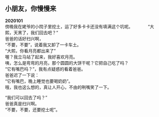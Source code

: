 ## 小朋友，你慢慢来


**2020101**  
傍晚我在姥爷的小院子里挖土，运了好多卡卡还没有填满这个坑呢。  　　　
“大熙，天黑了，我们回去吧？“  
爸爸的话好扫兴啊，  
“不要，不要”，说着我又卸了一卡车土。  
“大熙，你看月亮都出来了”  
喔？我立马站了起来，我好喜欢月亮。  
咦，怎么是弯弯的月亮，那个圆圆的大饼干呢？它把自己吃了吗？  
“它有嘴巴吗？”，我有点疑惑的看着爸爸。  
爸爸迟了一下说：  
“它有嘴巴，晚上睡觉也要喝奶奶”。  
哦，我也这么想的，真让人开心，不由的咧嘴笑了一下。  
  
“我们可以回去了吗？”  
爸爸真是扫兴啊。  
“不要，不要，还要挖土呢”。  
